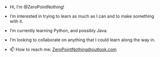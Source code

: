 - Hi, I’m @ZeroPointNothing!

- I’m interested in trying to learn as much as I can and to make something with it.
- I’m currently learning Python, and possibly Java.
- I’m looking to collaborate on anything that I could learn along the way in.
- 📫 How to reach me: ZeroPointNothing@outlook.com

<!---
ZeroPointNothing/ZeroPointNothing is a ✨ special ✨ repository because its `README.md` (this file) appears on your GitHub profile.
You can click the Preview link to take a look at your changes.
--->
